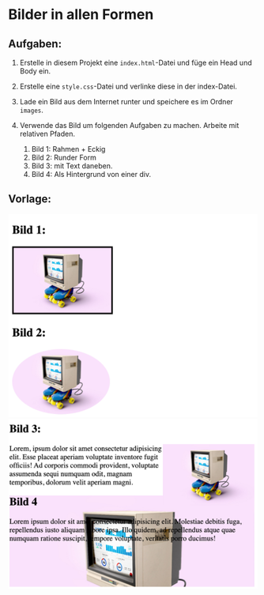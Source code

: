 # Bilder in allen Formen 

## Aufgaben: 
1. Erstelle in diesem Projekt eine  `index.html`-Datei und füge ein Head und Body ein. 
2. Erstelle eine `style.css`-Datei und verlinke diese in der index-Datei. 
3. Lade ein Bild aus dem Internet runter und speichere es im Ordner `images`. 
4. Verwende das Bild um folgenden Aufgaben zu machen. Arbeite mit relativen Pfaden. 


    1. Bild 1: Rahmen + Eckig  
    2. Bild 2: Runder Form  
    3. Bild 3: mit Text daneben.   
    4. Bild 4: Als Hintergrund von einer div.   

## Vorlage: 

![img1](/images/img1.png)
![img2](/images/img2.png)